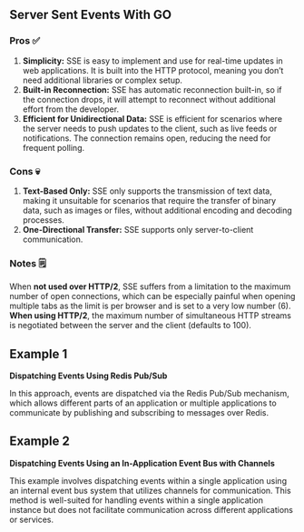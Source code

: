 ## Server Sent Events With GO

### Pros ✅

1. **Simplicity:** SSE is easy to implement and use for real-time updates in web applications. It is built into the HTTP protocol, meaning you don’t need additional libraries or complex setup.
2. **Built-in Reconnection:** SSE has automatic reconnection built-in, so if the connection drops, it will attempt to reconnect without additional effort from the developer.
3. **Efficient for Unidirectional Data:** SSE is efficient for scenarios where the server needs to push updates to the client, such as live feeds or notifications. The connection remains open, reducing the need for frequent polling.

### Cons 💀

1. **Text-Based Only:** SSE only supports the transmission of text data, making it unsuitable for scenarios that require the transfer of binary data, such as images or files, without additional encoding and decoding processes.
2. **One-Directional Transfer:** SSE supports only server-to-client communication.

### Notes 🗒️

When **not used over HTTP/2**, SSE suffers from a limitation to the maximum number of open connections, which can be especially painful when opening multiple tabs as the limit is per browser and is set to a very low number (6). **When using HTTP/2**, the maximum number of simultaneous HTTP streams is negotiated between the server and the client (defaults to 100).

## Example 1

**Dispatching Events Using Redis Pub/Sub**

In this approach, events are dispatched via the Redis Pub/Sub mechanism, which allows different parts of an application or multiple applications to communicate by publishing and subscribing to messages over Redis.

## Example 2

**Dispatching Events Using an In-Application Event Bus with Channels**

This example involves dispatching events within a single application using an internal event bus system that utilizes channels for communication. This method is well-suited for handling events within a single application instance but does not facilitate communication across different applications or services.
